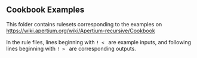 Cookbook Examples
-----------------

This folder contains rulesets corresponding to the examples on https://wiki.apertium.org/wiki/Apertium-recursive/Cookbook

In the rule files, lines beginning with `! < ` are example inputs, and following lines beginning with `! > ` are corresponding outputs.
